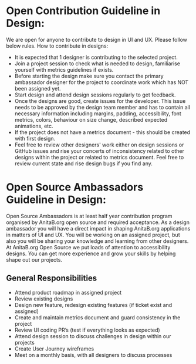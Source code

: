 # Open Contribution Guideline in Design:

We are open for anyone to contribute to design in UI and UX. Please follow below rules. How to contribute in designs:

- It is expected that 1 designer is contributing to the selected project.
- Join a project session to check what is needed to design, familiarise yourself with metrics guidelines if exists.
- Before starting the design make sure you contact the primary ambassador designer for the project to coordinate work which has NOT been assigned yet.
- Start design and attend design sessions regularly to get feedback.
- Once the designs are good, create issues for the developer. This issue needs to be approved by the design team member and has to contain all necessary information including margins, padding, accessibility, font metrics, colors, behaviour on size change, described expected animations, etc.
- If the project does not have a metrics document - this should be created with first design.
- Feel free to review other designers' work either on design sessions or GitHub issues and rise your concerts of inconsistency related to other designs within the project or related to metrics document. Feel free to review current state and rise design bugs if you find any.

# Open Source Ambassadors Guideline in Design:

Open Source Ambassadors is at least half year contribution program organised by AnitaB.org open source and required acceptance. As a design ambassador you will have a direct impact in shaping AnitaB.org applications in matters of UI and UX. You will be working on an assigned project, but also you will be sharing your knowledge and learning from other designers. At AnitaB.org Open Source we put loads of attention to accessibility designs. You can get more experience and grow your skills by helping shape out our projects.

## General Responsibilities

- Attend product roadmap in assigned project
- Review existing designs
- Design new feature, redesign existing features (if ticket exist and assigned)
- Create and maintain metrics document and guard consistency in the project
- Review UI coding PR’s (test if everything looks as expected)
- Attend design session to discuss challenges in design within our projects
- Create User Journey wireframes
- Meet on a monthly basis, with all designers to discuss processes
